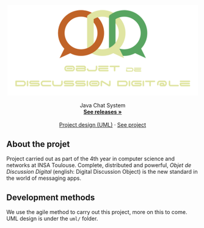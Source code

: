 <br />
<p align="center">
  <a href="https://github.com/Enjmateo/distributed_chat_system">
    <img src="img/logo_c.png" alt="Logo" width="500">
  </a>


  <p align="center">
    Java Chat System
    <br />
    <a href="https://github.com/Enjmateo/distributed_chat_system/releases"><strong>See releases »</strong></a>
    <br />
    <br />
    <a href="uml/">Project design (UML)</a>
    ·
    <a href="https://github.com/Enjmateo/distributed_chat_system/">See project</a>
  </p>


## About the projet
Project carried out as part of the 4th year in computer science and networks at INSA Toulouse. Complete, distributed and powerful, *Objet de Discussion Digital* (english: Digital Discussion Object) is the new standard in the world of messaging apps.

## Development methods
We use the agile method to carry out this project, more on this to come. UML design is under the `uml/` folder.

